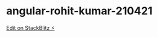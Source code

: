 # angular-rohit-kumar-210421

[Edit on StackBlitz ⚡️](https://stackblitz.com/edit/angular-rohit-kumar-210421)